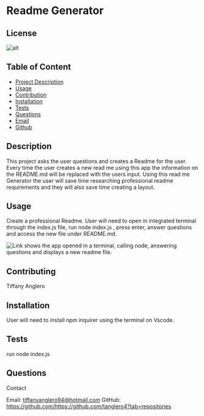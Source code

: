 # Readme Generator
 ## License
![alt](https://img.shields.io/badge/License--blue)
          
## Table of Content 
- [Project Description](#Description)
- [Usage](#Usage)
- [Contribution](#Contribution)
- [Installation](#Installation)
- [Tests](#Tests)
- [Questions](#Questions)
- [Email](#Email)
- [Github](#Github)
## Description
This project asks the user questions and creates a Readme for the user. Every time the user creates a new read me using this app the information on the README.md will be replaced with the users input. Using this read me Generator the user will save time researching professional readme requirements and they will also save time creating a layout. 
## Usage
Create a professional Readme. 
User will need to open in integrated terminal through the index.js file, run node index.js , press enter, answer questions and access the new file under README.md.

![Link shows the app opened in a terminal, calling node, answering questions and displays a new readme file.](./image/Readme.gif)
## Contributing
Tiffany Anglero
## Installation
User will need to install npm inquirer using the terminal on Vscode. 
## Tests
run node index.js
## Questions 
Contact

Email: tiffanyanglero94@hotmail.com
GitHub: https://github.com/https://github.com/tanglero4?tab=repositories   
